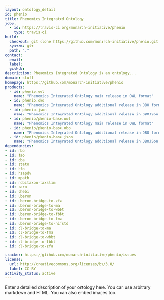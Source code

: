 ```yaml
---
layout: ontology_detail
id: phenio
title: Phenomics Integrated Ontology
jobs:
  - id: https://travis-ci.org/monarch-initiative/phenio
    type: travis-ci
build:
  checkout: git clone https://github.com/monarch-initiative/phenio.git
  system: git
  path: "."
contact:
  email: 
  label: 
  github: 
description: Phenomics Integrated Ontology is an ontology...
domain: stuff
homepage: https://github.com/monarch-initiative/phenio
products:
  - id: phenio.owl
    name: "Phenomics Integrated Ontology main release in OWL format"
  - id: phenio.obo
    name: "Phenomics Integrated Ontology additional release in OBO format"
  - id: phenio.json
    name: "Phenomics Integrated Ontology additional release in OBOJSon format"
  - id: phenio/phenio-base.owl
    name: "Phenomics Integrated Ontology main release in OWL format"
  - id: phenio/phenio-base.obo
    name: "Phenomics Integrated Ontology additional release in OBO format"
  - id: phenio/phenio-base.json
    name: "Phenomics Integrated Ontology additional release in OBOJSon format"
dependencies:
- id: nbo
- id: fao
- id: oba
- id: stato
- id: bfo
- id: hsapdv
- id: mpath
- id: ncbitaxon-taxslim
- id: caro
- id: chebi
- id: uberon
- id: uberon-bridge-to-zfa
- id: uberon-bridge-to-ma
- id: uberon-bridge-to-wbbt
- id: uberon-bridge-to-fbbt
- id: uberon-bridge-to-fma
- id: uberon-bridge-to-nifstd
- id: cl-bridge-to-ma
- id: cl-bridge-to-fma
- id: cl-bridge-to-wbbt
- id: cl-bridge-to-fbbt
- id: cl-bridge-to-zfa

tracker: https://github.com/monarch-initiative/phenio/issues
license:
  url: http://creativecommons.org/licenses/by/3.0/
  label: CC-BY
activity_status: active
---
```


Enter a detailed description of your ontology here. You can use arbitrary markdown and HTML.
You can also embed images too.

